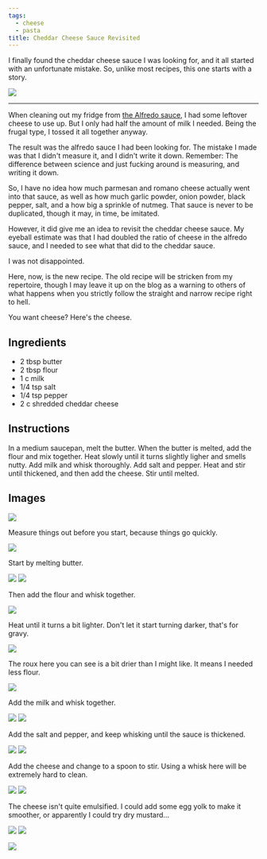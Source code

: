 ```yaml
---
tags:
  - cheese
  - pasta
title: Cheddar Cheese Sauce Revisited
---
```


I finally found the cheddar cheese sauce I was looking for, and it all started
with an unfortunate mistake. So, unlike most recipes, this one starts with a
story.

![](title.jpg)

---

When cleaning out my fridge from [the Alfredo
sauce](/recipe/2015/05/17/spinach-and-mushroom-alfredo), I had some leftover
cheese to use up. But I only had half the amount of milk I needed. Being the
frugal type, I tossed it all together anyway.

The result was the alfredo sauce I had been looking for. The mistake I made was
that I didn't measure it, and I didn't write it down. Remember: The difference
between science and just fucking around is measuring, and writing it down.

So, I have no idea how much parmesan and romano cheese actually went into that
sauce, as well as how much garlic powder, onion powder, black pepper, salt, and
a how big a sprinkle of nutmeg. That sauce is never to be duplicated, though it
may, in time, be imitated.

However, it did give me an idea to revisit the cheddar cheese sauce. My eyeball
estimate was that I had doubled the ratio of cheese in the alfredo sauce, and I
needed to see what that did to the cheddar sauce.

I was not disappointed.

Here, now, is the new recipe. The old recipe will be stricken from my
repertoire, though I may leave it up on the blog as a warning to others of what
happens when you strictly follow the straight and narrow recipe right to hell.

You want cheese? Here's the cheese.

## Ingredients

* 2 tbsp butter
* 2 tbsp flour
* 1 c milk
* 1/4 tsp salt
* 1/4 tsp pepper
* 2 c shredded cheddar cheese

## Instructions

In a medium saucepan, melt the butter. When the butter is melted, add the flour
and mix together. Heat slowly until it turns slightly ligher and smells nutty.
Add milk and whisk thoroughly. Add salt and pepper. Heat and stir until
thickened, and then add the cheese. Stir until melted.

## Images

![](ingredients-1.jpg)

Measure things out before you start, because things go quickly.

![](ingredients-2.jpg)

Start by melting butter.

![](roux-1.jpg)
![](roux-2.jpg)

Then add the flour and whisk together.

![](roux-3.jpg)

Heat until it turns a bit lighter. Don't let it start turning darker, that's
for gravy.

![](roux-4.jpg)

The roux here you can see is a bit drier than I might like. It means I needed less
flour.

![](roux-5.jpg)

Add the milk and whisk together.

![](milk-1.jpg)
![](milk-2.jpg)

Add the salt and pepper, and keep whisking until the sauce is thickened.

![](milk-3.jpg)
![](milk-4.jpg)

Add the cheese and change to a spoon to stir. Using a whisk here will be
extremely hard to clean.

![](cheese-1.jpg)
![](cheese-2.jpg)

The cheese isn't quite emulsified. I could add some egg yolk to make it smoother,
or apparently I could try dry mustard...

![](cheese-3.jpg)
![](cheese-4.jpg)

![](glamour-shot.jpg)
